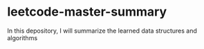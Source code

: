 # leetcode-master-summary
In this depository, I will summarize the learned data structures and algorithms
